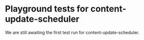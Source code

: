 # Playground tests for content-update-scheduler
We are still awaiting the first test run for content-update-scheduler.

